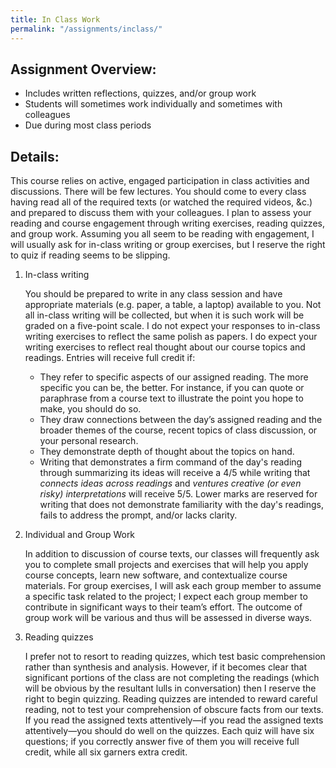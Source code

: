 ```yaml
---
title: In Class Work
permalink: "/assignments/inclass/"
---
```


## Assignment Overview:

+ Includes written reflections, quizzes, and/or group work
+ Students will sometimes work individually and sometimes with colleagues
+ Due during most class periods

## Details:

This course relies on active, engaged participation in class activities and discussions. There will be few lectures. You should come to every class having read all of the required texts (or watched the required videos, &c.) and prepared to discuss them with your colleagues. I plan to assess your reading and course engagement through writing exercises, reading quizzes, and group work. Assuming you all seem to be reading with engagement, I will usually ask for in-class writing or group exercises, but I reserve the right to quiz if reading seems to be slipping.

1. In-class writing

    You should be prepared to write in any class session and have appropriate materials (e.g. paper, a table, a laptop) available to you. Not all in-class writing will be collected, but when it is such work will be graded on a five-point scale. I do not expect your responses to in-class writing exercises to reflect the same polish as papers. I do expect your writing exercises to reflect real thought about our course topics and readings. Entries will receive full credit if:
    
    + They refer to specific aspects of our assigned reading. The more specific you can be, the better. For instance, if you can quote or paraphrase from a course text to illustrate the point you hope to make, you should do so.
    + They draw connections between the day’s assigned reading and the broader themes of the course, recent topics of class discussion, or your personal research.
    + They demonstrate depth of thought about the topics on hand.  
    + Writing that demonstrates a firm command of the day's reading through summarizing its ideas will receive a 4/5 while writing that *connects ideas across readings* and *ventures creative (or even risky) interpretations* will receive 5/5. Lower marks are reserved for writing that does not demonstrate familiarity with the day's readings, fails to address the prompt, and/or lacks clarity.

2. Individual and Group Work

    In addition to discussion of course texts, our classes will frequently ask you to complete small projects and exercises that will help you apply course concepts, learn new software, and contextualize course materials. For group exercises, I will ask each group member to assume a specific task related to the project; I expect each group member to contribute in significant ways to their team’s effort. The outcome of group work will be various and thus will be assessed in diverse ways.

3. Reading quizzes

    I prefer not to resort to reading quizzes, which test basic comprehension rather than synthesis and analysis. However, if it becomes clear that significant portions of the class are not completing the readings (which will be obvious by the resultant lulls in conversation) then I reserve the right to begin quizzing. Reading quizzes are intended to reward careful reading, not to test your comprehension of obscure facts from our texts. If you read the assigned texts attentively—if you read the assigned texts attentively—you should do well on the quizzes. Each quiz will have six questions; if you correctly answer five of them you will receive full credit, while all six garners extra credit.
    
    